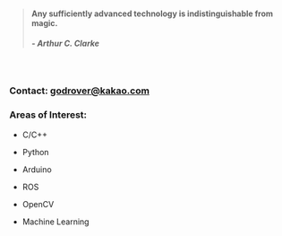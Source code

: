 > #### Any sufficiently advanced technology is indistinguishable from magic.
> ##### - Arthur C. Clarke 

　
 
### Contact: godrover@kakao.com



### Areas of Interest:

- C/C++

- Python

- Arduino

- ROS

- OpenCV

- Machine Learning
